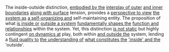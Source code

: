 
The inside-outside distinction, [embodied by the](3/3/.Cultural%20Embodiment) [interplay of outer](1/2/3/3/2/1/.Outer%20Boundary) [and inner boundaries](1/2/1/1/1/3/1/3/.Boundaries) [along with surface](1/1/3/2/3/2/1/1/.Surface) tension, provides a [perspective to view](1/2/1/2/3/3/1/2/2/.Perspective) [the system as](1/1/3/3/1/3/1/.System) [a self-organizing and](1/2/1/3/1/3/1/.Self-Similarity) self-maintaining entity. The proposition of what [is inside or](2/1/1/3/2/.Housing) [outside a system](1/2/3/3/2/_Inside-Outside) [fundamentally shapes the](1/1/2/2/.Change) [function and relationships](1/2/1/3/2/_Function-Inversion) within the system. Yet, this distinction [is not static](1/3/1/3/_Static-Dynamic) but highly contingent [on dynamics at](2/3/2/2/1/1/.Dynamics) play, both within [and outside the](3/2/1/2/1/1/1/_Inside-Outside) system, lending a [fluid quality to](2/1/1/2/3/.Fluidity) [the understanding of](2/2/3/2/2/2/.Understanding%20and%20Explanation) [what constitutes the](3/3/1/1/.Theism) ['inside' and the](3/2/1/2/1/1/1/_Inside-Outside) 'outside'.

